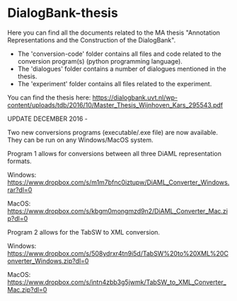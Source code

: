 # DialogBank-thesis
Here you can find all the documents related to the MA thesis "Annotation Representations and the Construction of the DialogBank".

- The 'conversion-code' folder contains all files and code related to the conversion program(s) (python programming language).
- The 'dialogues' folder contains a number of dialogues mentioned in the thesis.
- The 'experiment' folder contains all files related to the experiment.

You can find the thesis here: https://dialogbank.uvt.nl/wp-content/uploads/tdb/2016/10/Master_Thesis_Wijnhoven_Kars_295543.pdf

UPDATE DECEMBER  2016 - 

Two new conversions programs (executable/.exe file) are now available. They can be run on any Windows/MacOS system.

Program 1 allows for conversions between all three DiAML representation formats. 

Windows: https://www.dropbox.com/s/m1m7bfnc0iztupw/DiAML_Converter_Windows.rar?dl=0

MacOS: https://www.dropbox.com/s/kbgm0mongmzd9n2/DiAML_Converter_Mac.zip?dl=0

Program 2 allows for the TabSW to XML conversion.

Windows: https://www.dropbox.com/s/508ydrxr4tn9i5d/TabSW%20to%20XML%20Converter_Windows.zip?dl=0

MacOS: https://www.dropbox.com/s/intn4zbb3g5jwmk/TabSW_to_XML_Converter_Mac.zip?dl=0
